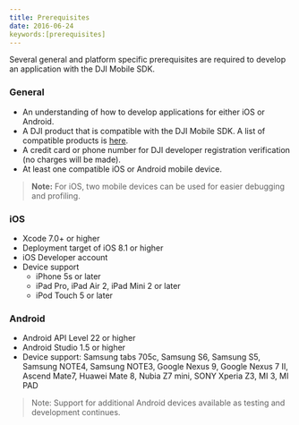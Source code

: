```yaml
---
title: Prerequisites
date: 2016-06-24
keywords:[prerequisites]
---
```


Several general and platform specific prerequisites are required to develop an application with the DJI Mobile SDK.

### General

   * An understanding of how to develop applications for either iOS or Android.
   * A DJI product that is compatible with the DJI Mobile SDK. A list of compatible products is [here](../introduction/product_introduction.html#Supported-Products).
   * A credit card or phone number for DJI developer registration verification (no charges will be made).
   * At least one compatible iOS or Android mobile device.
   
> **Note:**
> For iOS, two mobile devices can be used for easier debugging and profiling.
>
  
### iOS

  - Xcode 7.0+ or higher
  - Deployment target of iOS 8.1 or higher
  - iOS Developer account
  - Device support
      - iPhone 5s or later
      - iPad Pro, iPad Air 2, iPad Mini 2 or later
      - iPod Touch 5 or later

### Android

  - Android API Level 22 or higher
  - Android Studio 1.5 or higher
  - Device support: Samsung tabs 705c, Samsung S6, Samsung S5, Samsung NOTE4, Samsung NOTE3, Google Nexus 9, Google Nexus 7 II, Ascend Mate7, Huawei Mate 8, Nubia Z7 mini, SONY Xperia Z3, MI 3, MI PAD

> Note: Support for additional Android devices available as testing and development continues.

